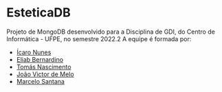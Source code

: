 # EsteticaDB

Projeto de MongoDB desenvolvido para a Disciplina de GDI, do Centro de Informática - UFPE, no semestre 2022.2
A equipe é formada por:

- [Ícaro Nunes](https://github.com/Icaro-Nunes)
- [Eliab Bernardino](https://github.com/eliab2107)
- [Tomás Nascimento](https://github.com/tnpb-1st)
- [João Victor de Melo](https://github.com/Joyvixtor)
- [Marcelo Santana](https://github.com/marcsantana)
